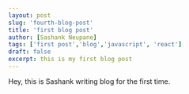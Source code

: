 ```yaml
---
layout: post
slug: 'fourth-blog-post'
title: 'first blog post'
author: [Sashank Neupane]
tags: ['first post','blog','javascript', 'react']
draft: false
excerpt: this is my first blog post
---
```


Hey, this is Sashank writing blog for the first time.